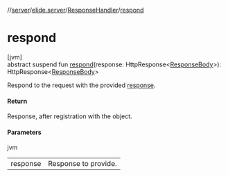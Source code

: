 //[server](../../../index.md)/[elide.server](../index.md)/[ResponseHandler](index.md)/[respond](respond.md)

# respond

[jvm]\
abstract suspend fun [respond](respond.md)(response: HttpResponse&lt;[ResponseBody](index.md)&gt;): HttpResponse&lt;[ResponseBody](index.md)&gt;

Respond to the request with the provided [response](respond.md).

#### Return

Response, after registration with the object.

#### Parameters

jvm

| | |
|---|---|
| response | Response to provide. |
